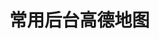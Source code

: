 # 常用后台高德地图

  <template>
    <demo :codeStr="str">
      <!-- <el-input  placeholder="请输入经度" v-model="commitFrom.labLongitude"/>
      <el-input  placeholder="请输入纬度" v-model="commitFrom.labLatitude"/>
      <el-input  placeholder="请输入地址" v-model="commitFrom.labAddress"/>
     <el-amap
        style="height:450px"
        vid="amapDemo1"
        :center="center"
        :zoom="zoom"
        class="amap-demo"
        :events="events"
      >
        <el-amap-marker v-for="(marker, index) in markers" :key="index" :position="marker" />
      </el-amap> -->
    </demo>
  </template>

  <script>
    // import Vue from 'vue'
    // import VueAMap from 'vue-amap'
    // Vue.use(VueAMap)
    // VueAMap.initAMapApiLoader({
    //   key: '93fdc18af8119261bf32beef58cc3383',
    //   plugin: ['AMap.Scale', 'AMap.OverView', 'AMap.ToolBar', 'AMap.MapType', 'AMap.PlaceSearch', 'AMap.Geolocation', 'AMap.Geocoder'],
    //   v: '1.4.4',
    //   uiVersion: '1.0'
    // })
    // import { AMapManager } from 'vue-amap'
    // const amapManager = new AMapManager()
    export default {
      data() {
        const self = this
        return {
          commitFrom: {
            labLongitude: null,
            labLatitude: null,
            labAddress: null
          },
          address: null,
          searchKey: '',
          // amapManager,
          markers: [],
          searchOption: {
            city: '全国',
            citylimit: true
          },
          center: [113.601686, 34.80235],
          zoom: 12,
          loaded: false,
          // events: {
          //   click(e) {
          //     const { lng, lat } = e.lnglat
          //     self.markers = []
          //     console.log(lng)
          //     console.log(lat)
          //     console.log(self.commitFrom,'4454')
          //     self.commitFrom.labLongitude = lng
          //     self.commitFrom.labLatitude = lat
          //     self.center = [lng, lat]
          //     self.markers.push([lng, lat])
          //     console.log(self.markers)
          //     // 这里通过高德 SDK 完成。
          //     // eslint-disable-next-line no-undef
          //     var geocoder = new AMap.Geocoder({
          //       radius: 1000,
          //       extensions: 'all'
          //     })
          //     geocoder.getAddress([e.lnglat.lng, e.lnglat.lat], function(status, result) {
          //       if (status === 'complete' && result.info === 'OK') {
          //         if (result && result.regeocode) {
          //           // 具体地址
          //           self.commitFrom.labAddress = result.regeocode.addressComponent.district + result.regeocode.addressComponent.township + result.regeocode.addressComponent.street + result.regeocode.addressComponent.streetNumber
          //           // console.log(self.commitFrom.address)
          //           // 省
          //           self.province = result.regeocode.addressComponent.province
          //           // 市
          //           self.city = result.regeocode.addressComponent.city
          //           // 区
          //           self.district = result.regeocode.addressComponent.district
          //           self.$nextTick()
          //         }
          //       } else {
          //         // alert('地址获取失败')
          //       }
          //     })
          //   }
          // },
          // plugin: [
          //   {
          //     // 搜索
          //     pName: 'PlaceSearch',
          //     events: {
          //       init(instance) {
          //         console.log(instance)
          //       }
          //     }
          //   }
          // ],
          str:`
             <template>
              <el-input  placeholder="请输入经度" v-model="commitFrom.labLongitude"/>
              <el-input  placeholder="请输入纬度" v-model="commitFrom.labLatitude"/>
              <el-input  placeholder="请输入地址" v-model="commitFrom.labAddress"/>
              <el-amap
                style="height:450px"
                vid="amapDemo1"
                :center="center"
                :zoom="zoom"
                class="amap-demo"
                :events="events"
              >
                <el-amap-marker v-for="(marker, index) in markers" :key="index" :position="marker" />
              </el-amap>
            </template>

             <script>
                import Vue from 'vue'
                import VueAMap from 'vue-amap'
                Vue.use(VueAMap)
                VueAMap.initAMapApiLoader({
                  key: '93fdc18af8119261bf32beef58cc3383',
                  plugin: ['AMap.Scale', 'AMap.OverView', 'AMap.ToolBar', 'AMap.MapType', 'AMap.PlaceSearch', 'AMap.Geolocation', 'AMap.Geocoder'],
                  v: '1.4.4',
                  uiVersion: '1.0'
                })
                import { AMapManager } from 'vue-amap'
                const amapManager = new AMapManager()
                export default {
                  data() {
                    const self = this
                    return {
                      commitFrom: {
                        labLongitude: null,
                        labLatitude: null,
                        labAddress: null
                      },
                      address: null,
                      searchKey: '',
                      amapManager,
                      markers: [],
                      searchOption: {
                        city: '全国',
                        citylimit: true
                      },
                      center: [113.601686, 34.80235],
                      zoom: 12,
                      loaded: false,
                      events: {
                        click(e) {
                          const { lng, lat } = e.lnglat
                          self.markers = []
                          console.log(lng)
                          console.log(lat)
                          console.log(self.commitFrom,'4454')
                          self.commitFrom.labLongitude = lng
                          self.commitFrom.labLatitude = lat
                          self.center = [lng, lat]
                          self.markers.push([lng, lat])
                          console.log(self.markers)
                          // 这里通过高德 SDK 完成。
                          // eslint-disable-next-line no-undef
                          var geocoder = new AMap.Geocoder({
                            radius: 1000,
                            extensions: 'all'
                          })
                          geocoder.getAddress([e.lnglat.lng, e.lnglat.lat], function(status, result) {
                            if (status === 'complete' && result.info === 'OK') {
                              if (result && result.regeocode) {
                                // 具体地址
                                self.commitFrom.labAddress = result.regeocode.addressComponent.district + result.regeocode.addressComponent.township + result.regeocode.addressComponent.street + result.regeocode.addressComponent.streetNumber
                                // console.log(self.commitFrom.address)
                                // 省
                                self.province = result.regeocode.addressComponent.province
                                // 市
                                self.city = result.regeocode.addressComponent.city
                                // 区
                                self.district = result.regeocode.addressComponent.district
                                self.$nextTick()
                              }
                            } else {
                              // alert('地址获取失败')
                            }
                          })
                        }
                      },
                      plugin: [
                        {
                          // 搜索
                          pName: 'PlaceSearch',
                          events: {
                            init(instance) {
                              console.log(instance)
                            }
                          }
                        }
                      ],
                    }
                  }
                }  
              <\/script>

              <style>
                .amap-demo {
                  height: 450px;
                  width: 650px;
                  margin-left: 20px;
                  margin-top: 20px;
                }
              <\/style>
           `
        }
      },
      methods:{
      }
    }
</script>

<style>
  .amap-demo {
    height: 450px;
    width: 650px;
    margin-left: 20px;
     margin-top: 20px;
  }
</style>
